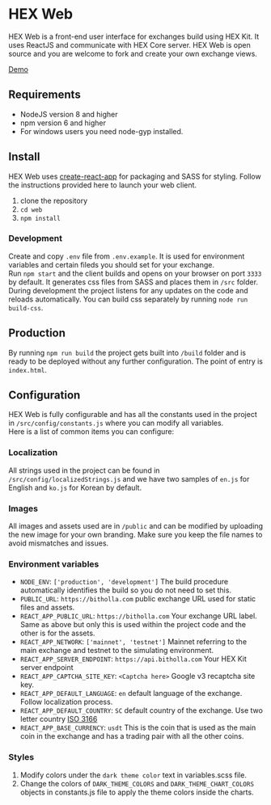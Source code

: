 # HEX Web
HEX Web is a front-end user interface for exchanges build using HEX Kit. It uses ReactJS and communicate with HEX Core server. HEX Web is open source and you are welcome to fork and create your own exchange views.  

[Demo](https://hollaex.com)

## Requirements
* NodeJS version 8 and higher
* npm version 6 and higher
* For windows users you need node-gyp installed.

## Install
HEX Web uses [create-react-app](https://github.com/facebook/create-react-app) for packaging and SASS for styling. Follow the instructions provided here to launch your web client.  

1. clone the repository
2. `cd web`
3. `npm install`

### Development
Create and copy `.env` file from `.env.example`. It is used for environment variables and certain fileds you should set for your exchange.  
Run `npm start` and the client builds and opens on your browser on port `3333` by default. It generates css files from SASS and places them in `/src` folder. During development the project listens for any updates on the code and reloads automatically. You can build css separately by running `node run build-css`.

## Production
By running `npm run build` the project gets built into `/build` folder and is ready to be deployed without any further configuration. The point of entry is `index.html`.

## Configuration
HEX Web is fully configurable and has all the constants used in the project in `/src/config/constants.js` where you can modify all variables.  
Here is a list of common items you can configure:
### Localization
All strings used in the project can be found in `/src/config/localizedStrings.js` and we have two samples of `en.js` for English and `ko.js` for Korean by default.
### Images
All images and assets used are in `/public` and can be modified by uploading the new image for your own branding. Make sure you keep the file names to avoid mismatches and issues.  
### Environment variables
  - `NODE_ENV`: `['production', 'development']` The build procedure automatically identifies the build so you do not need to set this.
  - `PUBLIC_URL`: `https://bitholla.com` public exchange URL used for static files and assets.
  - `REACT_APP_PUBLIC_URL`: `https://bitholla.com` Your exchange URL label. Same as above but only this is used within the project code and the other is for the assets.
  - `REACT_APP_NETWORK`: `['mainnet', 'testnet']` Mainnet referring to the main exchange and testnet to the simulating environment.
  - `REACT_APP_SERVER_ENDPOINT`: `https://api.bitholla.com` Your HEX Kit server endpoint
  - `REACT_APP_CAPTCHA_SITE_KEY`: `<Captcha here>` Google v3 recaptcha site key.
  - `REACT_APP_DEFAULT_LANGUAGE`: `en` default language of the exchange. Follow localization process.
  - `REACT_APP_DEFAULT_COUNTRY`: `SC` default country of the exchange. Use two letter country [ISO 3166](https://www.iban.com/country-codes)
  - `REACT_APP_BASE_CURRENCY`: `usdt` This is the coin that is used as the main coin in the exchange and has a trading pair with all the other coins.


### Styles
1. Modify colors under the `dark theme color` text in variables.scss file.
2. Change the colors of `DARK_THEME_COLORS` and `DARK_THEME_CHART_COLORS` objects in constants.js file to apply the theme colors inside the charts.
